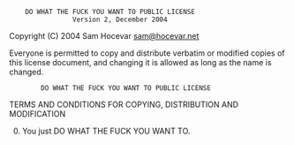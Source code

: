         DO WHAT THE FUCK YOU WANT TO PUBLIC LICENSE 
                    Version 2, December 2004 

Copyright (C) 2004 Sam Hocevar <sam@hocevar.net>

Everyone is permitted to copy and distribute verbatim or modified
copies of this license document, and changing it is allowed as long
as the name is changed.

            DO WHAT THE FUCK YOU WANT TO PUBLIC LICENSE 
TERMS AND CONDITIONS FOR COPYING, DISTRIBUTION AND MODIFICATION

0. You just DO WHAT THE FUCK YOU WANT TO.